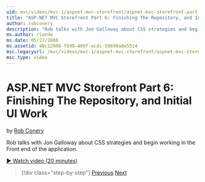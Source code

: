 ```yaml
---
uid: mvc/videos/mvc-1/aspnet-mvc-storefront/aspnet-mvc-storefront-part-6-finishing-the-repository-and-initial-ui-work
title: "ASP.NET MVC Storefront Part 6: Finishing The Repository, and Initial UI Work | Microsoft Docs"
author: robconery
description: "Rob talks with Jon Galloway about CSS strategies and begin working in the Front end of the application."
ms.author: riande
ms.date: 05/27/2008
ms.assetid: 40c12998-f699-409f-acdc-59699a0e5514
msc.legacyurl: /mvc/videos/mvc-1/aspnet-mvc-storefront/aspnet-mvc-storefront-part-6-finishing-the-repository-and-initial-ui-work
msc.type: video
---
```

ASP.NET MVC Storefront Part 6: Finishing The Repository, and Initial UI Work
====================
by [Rob Conery](https://github.com/robconery)

Rob talks with Jon Galloway about CSS strategies and begin working in the Front end of the application.

[&#9654; Watch video (20 minutes)](https://channel9.msdn.com/Blogs/ASP-NET-Site-Videos/aspnet-mvc-storefront-part-6-finishing-the-repository-and-initial-ui-work)

> [!div class="step-by-step"]
> [Previous](aspnet-mvc-storefront-part-5-globalization.md)
> [Next](aspnet-mvc-storefront-part-7-routing-and-ui-work.md)
